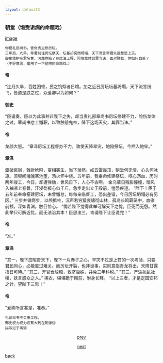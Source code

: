 ```yaml
---
layout: default3
---
```


### 朝堂（饱受诟病的命题戏）

[image](https://raw.githubusercontent.com/UserT2019/UserT2019.github.io/master/assets/img/mtxct.png)

```
你是礼部尚书，曾负责主修厉坛。
三年后，亢旱，帝君前往厉坛祭天，坛基却突然坍塌，天下流言帝君失德惹怒上天。
御史维护帝君名誉，污蔑你搞了豆腐渣工程，险伤龙体其罪当诛，面对弹劾，你如何自处？
（不好意思，借用了一下贴吧的命题戏。）
```

#### 帝
“连月久旱，百姓困顿，民之饥殍者日增。加之近日厉坛坛基坍塌，天下流言纷飞，皆道是朕之过，众爱卿以为如何？”

#### 御史
“臣请奏，臣以为此事并非陛下之失，却当责礼部章尚书厉坛修建不力，险伤龙体之过。章尚书怠工懈职，以致触怒鬼神，降下这场天灾，其罪当诛。”

#### 帝
龙颜大怒。
“章泽厉坛工程督办不力，致使天降旱灾，地陷祭坛，今押入地牢。”

#### 章泽
壶破浆崩，戟折枪鸣，变相突生，当下骇然，如五雷轰顶，朝堂何无情，心头何冰凉。须臾间魂魄寒池堕，汤火怀中烧。五年前，我奉命修建祭坛，呕心沥血，历时两年竣工，今日，却遭弹劾，世风日下，人心不古啊。
金乌蔽日残影幢幢，暗风入袖凉上脊骨，汗浸笏板心似千斤，急步走出立于殿前，惶恐疾道。
“陛下！臣于五年前奉命搭建厉坛，未曾懈怠，每每亲临督工，恐出差错，今日厉坛坍塌必有另因。”
三步并做两步，以颅抵柱，沉声若穷猿哀啸彻山林，孤鸟长鸣羁笼中，血染前额，深如青渊，触目惊心。
“倘若陛下觉得此举可解天下之忧，臣死而无怨。然此举只可解近忧，而无法治其本！臣思法三，肯请陛下让臣说完！”

#### 帝
“准。”

#### 章泽
“其一，陛下应昭告天下，陛下一片赤子之心，旱灾不过是上苍的一次考验，只要君民同心，必能度过难关。而厉坛开裂，也非诡事，实则意指青龙将出，天降甘露指日可待。”
“其二，开官仓放粮，救济百姓，并免三年科税。”
“其三，严惩扰乱社稷，妖言惑众之人。”
挥衣，堪堪跪于殿前，附身长拜。
“以上三者，才是定国安邦之计，望陛下三思！”

#### 帝
“爱卿所言甚是，准奏。”

```
礼部尚书不负责工程。
御史权力权力没有大到在朝弹劾
描写过于离谱
```

<p style="text-align:center"><a href="./zx-cpzh.html">prev</a></p>

<p style="text-align:center"><a href="./pd.html">next</a></p>

[back](./my-page.html)


